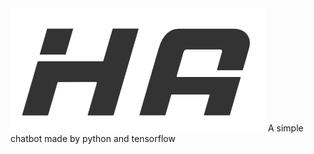 <picture>
    <source media="(prefers-color-scheme: dark)" srcset="https://github.com/HDAI654/HDAI/blob/main/HA.png">
    <source media="(prefers-color-scheme: light)" srcset="https://github.com/HDAI654/HDAI/blob/main/HA.png">
    <img alt="Image" src="https://github.com/HDAI654/HDAI/blob/main/HA.png">
</picture>
A simple chatbot made by python and tensorflow
